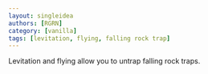 ```yaml
---
layout: singleidea
authors: [RGRN]
category: [vanilla]
tags: [levitation, flying, falling rock trap]
---
```

Levitation and flying allow you to untrap falling rock traps.
